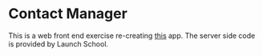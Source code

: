 # Contact Manager

This is a web front end exercise re-creating [this](http://devsaran.github.io/contact-manager-backbone/) app. The server side code is provided by Launch School.
